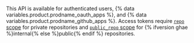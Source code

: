 This API is available for authenticated users, {% data variables.product.prodname_oauth_apps %}, and {% data variables.product.prodname_github_apps %}. Access tokens require [`repo` scope](/apps/building-oauth-apps/understanding-scopes-for-oauth-apps/#available-scopes) for private repositories and [`public_repo` scope](/apps/building-oauth-apps/understanding-scopes-for-oauth-apps/#available-scopes) for {% ifversion ghae %}internal{% else %}public{% endif %} repositories.
